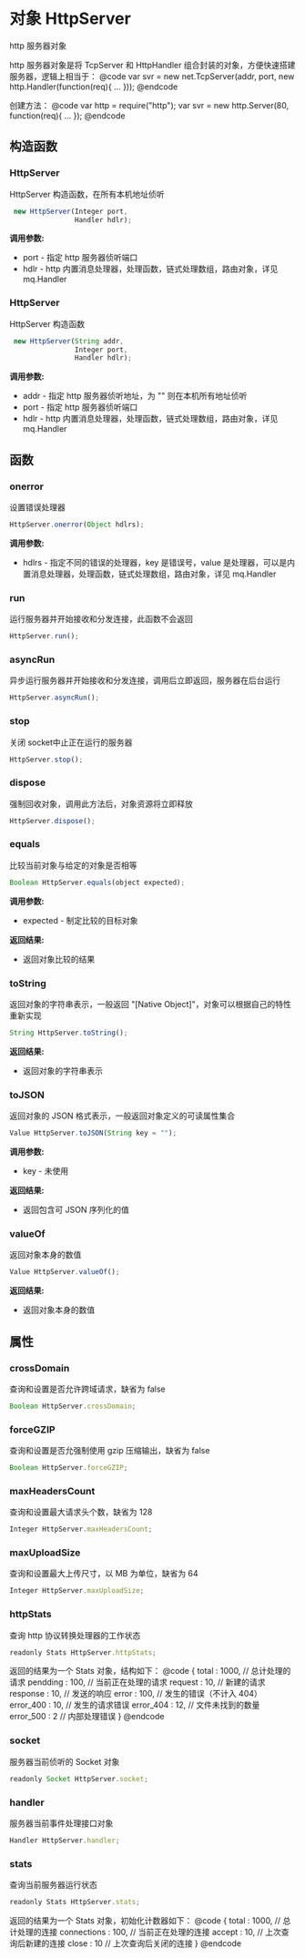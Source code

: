 # 对象 HttpServer
http 服务器对象

http 服务器对象是将 TcpServer 和 HttpHandler 组合封装的对象，方便快速搭建服务器，逻辑上相当于：
@code
var svr = new net.TcpServer(addr, port, new http.Handler(function(req){
   ...
}));
@endcode

创建方法：
@code
var http = require(&#34;http&#34;);
var svr = new http.Server(80, function(req){
    ...
});
@endcode
## 构造函数
        
### HttpServer
HttpServer 构造函数，在所有本机地址侦听
```JavaScript
 new HttpServer(Integer port,
                Handler hdlr);
```

**调用参数:**
* port - 指定 http 服务器侦听端口
* hdlr - http 内置消息处理器，处理函数，链式处理数组，路由对象，详见 mq.Handler

### HttpServer
HttpServer 构造函数
```JavaScript
 new HttpServer(String addr,
                Integer port,
                Handler hdlr);
```

**调用参数:**
* addr - 指定 http 服务器侦听地址，为 &#34;&#34; 则在本机所有地址侦听
* port - 指定 http 服务器侦听端口
* hdlr - http 内置消息处理器，处理函数，链式处理数组，路由对象，详见 mq.Handler

## 函数
        
### onerror
设置错误处理器
```JavaScript
HttpServer.onerror(Object hdlrs);
```

**调用参数:**
* hdlrs - 指定不同的错误的处理器，key 是错误号，value 是处理器，可以是内置消息处理器，处理函数，链式处理数组，路由对象，详见 mq.Handler

### run
运行服务器并开始接收和分发连接，此函数不会返回
```JavaScript
HttpServer.run();
```

### asyncRun
异步运行服务器并开始接收和分发连接，调用后立即返回，服务器在后台运行
```JavaScript
HttpServer.asyncRun();
```

### stop
关闭 socket中止正在运行的服务器
```JavaScript
HttpServer.stop();
```

### dispose
强制回收对象，调用此方法后，对象资源将立即释放
```JavaScript
HttpServer.dispose();
```

### equals
比较当前对象与给定的对象是否相等
```JavaScript
Boolean HttpServer.equals(object expected);
```

**调用参数:**
* expected - 制定比较的目标对象

**返回结果:**
* 返回对象比较的结果

### toString
返回对象的字符串表示，一般返回 &#34;[Native Object]&#34;，对象可以根据自己的特性重新实现
```JavaScript
String HttpServer.toString();
```

**返回结果:**
* 返回对象的字符串表示

### toJSON
返回对象的 JSON 格式表示，一般返回对象定义的可读属性集合
```JavaScript
Value HttpServer.toJSON(String key = "");
```

**调用参数:**
* key - 未使用

**返回结果:**
* 返回包含可 JSON 序列化的值

### valueOf
返回对象本身的数值
```JavaScript
Value HttpServer.valueOf();
```

**返回结果:**
* 返回对象本身的数值

## 属性
        
### crossDomain
查询和设置是否允许跨域请求，缺省为 false
```JavaScript
Boolean HttpServer.crossDomain;
```

### forceGZIP
查询和设置是否允强制使用 gzip 压缩输出，缺省为 false
```JavaScript
Boolean HttpServer.forceGZIP;
```

### maxHeadersCount
查询和设置最大请求头个数，缺省为 128
```JavaScript
Integer HttpServer.maxHeadersCount;
```

### maxUploadSize
查询和设置最大上传尺寸，以 MB 为单位，缺省为 64
```JavaScript
Integer HttpServer.maxUploadSize;
```

### httpStats
查询 http 协议转换处理器的工作状态
```JavaScript
readonly Stats HttpServer.httpStats;
```

返回的结果为一个 Stats 对象，结构如下：
@code
{
    total : 1000,    // 总计处理的请求
    pendding : 100,  // 当前正在处理的请求
    request : 10,    // 新建的请求
    response : 10,   // 发送的响应
    error : 100,     // 发生的错误（不计入 404）
    error_400 : 10,  // 发生的请求错误
    error_404 : 12,  // 文件未找到的数量
    error_500 : 2    // 内部处理错误
}
@endcode

### socket
服务器当前侦听的 Socket 对象
```JavaScript
readonly Socket HttpServer.socket;
```

### handler
服务器当前事件处理接口对象
```JavaScript
Handler HttpServer.handler;
```

### stats
查询当前服务器运行状态
```JavaScript
readonly Stats HttpServer.stats;
```

返回的结果为一个 Stats 对象，初始化计数器如下：
@code
{
    total : 1000,      // 总计处理的连接
    connections : 100, // 当前正在处理的连接
    accept : 10,       // 上次查询后新建的连接
    close : 10         // 上次查询后关闭的连接
}
@endcode

